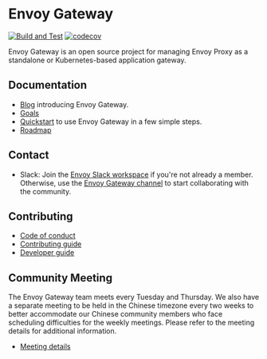 # Envoy Gateway

[![Build and Test](https://github.com/envoyproxy/gateway/actions/workflows/build_and_test.yaml/badge.svg)](https://github.com/envoyproxy/gateway/actions/workflows/build_and_test.yaml)
[![codecov](https://codecov.io/gh/envoyproxy/gateway/branch/main/graph/badge.svg)](https://codecov.io/gh/envoyproxy/gateway)

Envoy Gateway is an open source project for managing Envoy Proxy as a standalone or
Kubernetes-based application gateway.

## Documentation

* [Blog][blog] introducing Envoy Gateway.
* [Goals](GOALS.md)
* [Quickstart](./docs/latest/user/quickstart.md) to use Envoy Gateway in a few simple steps.
* [Roadmap](./docs/latest/design/roadmap.md)

## Contact

* Slack: Join the [Envoy Slack workspace][] if you're not already a member. Otherwise, use the
  [Envoy Gateway channel][] to start collaborating with the community.

## Contributing

* [Code of conduct](./docs/latest/dev/CODE_OF_CONDUCT.md)
* [Contributing guide](./docs/latest/dev/CONTRIBUTING.md)
* [Developer guide](docs/latest/dev/README.md)

## Community Meeting

The Envoy Gateway team meets every Tuesday and Thursday. We also have a separate meeting to be held in the 
Chinese timezone every two weeks to better accommodate our Chinese community members who
face scheduling difficulties for the weekly meetings. Please refer to the meeting details for additional information.

* [Meeting details][meeting]


[meeting]: https://docs.google.com/document/d/1leqwsHX8N-XxNEyTflYjRur462ukFxd19Rnk3Uzy55I/edit?usp=sharing
[group]: https://groups.google.com/forum/#!forum/envoy-gateway-developers
[blog]: https://blog.envoyproxy.io/introducing-envoy-gateway-ad385cc59532
[Envoy Slack workspace]: https://communityinviter.com/apps/envoyproxy/envoy
[Envoy Gateway channel]: https://envoyproxy.slack.com/archives/C03E6NHLESV
